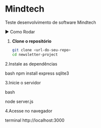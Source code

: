 # Mindtech
 Teste desenvolvimento de software Mindtech


 ▶️ Como Rodar

1. **Clone o repositório**
   ```bash
   git clone <url-do-seu-repo>
   cd newsletter-project

   
2.Instale as dependências

bash
npm install express sqlite3



3.Inicie o servidor

bash

node server.js


4.Acesse no navegador

terminal
http://localhost:3000
